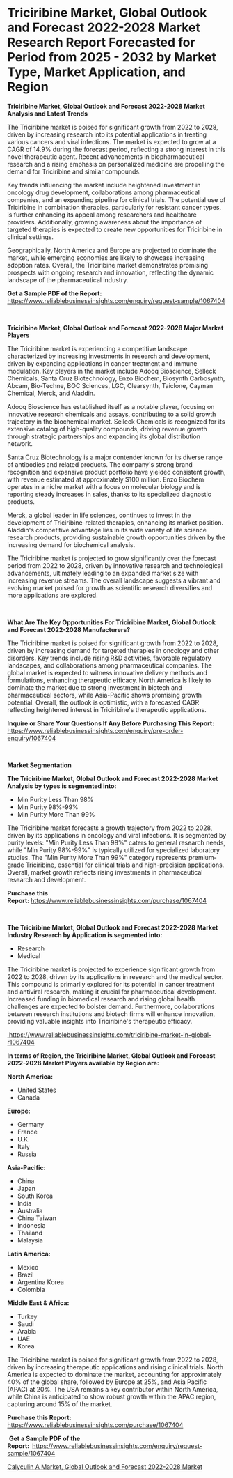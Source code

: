 <p><h1>Triciribine Market, Global Outlook and Forecast 2022-2028 Market Research Report Forecasted for Period from 2025 -  2032 by Market Type, Market Application, and Region</h1></p><p><strong>Triciribine Market, Global Outlook and Forecast 2022-2028 Market Analysis and Latest Trends</strong></p>
<p><p>The Triciribine market is poised for significant growth from 2022 to 2028, driven by increasing research into its potential applications in treating various cancers and viral infections. The market is expected to grow at a CAGR of 14.9% during the forecast period, reflecting a strong interest in this novel therapeutic agent. Recent advancements in biopharmaceutical research and a rising emphasis on personalized medicine are propelling the demand for Triciribine and similar compounds.</p><p>Key trends influencing the market include heightened investment in oncology drug development, collaborations among pharmaceutical companies, and an expanding pipeline for clinical trials. The potential use of Triciribine in combination therapies, particularly for resistant cancer types, is further enhancing its appeal among researchers and healthcare providers. Additionally, growing awareness about the importance of targeted therapies is expected to create new opportunities for Triciribine in clinical settings.</p><p>Geographically, North America and Europe are projected to dominate the market, while emerging economies are likely to showcase increasing adoption rates. Overall, the Triciribine market demonstrates promising prospects with ongoing research and innovation, reflecting the dynamic landscape of the pharmaceutical industry.</p></p>
<p><strong>Get a Sample PDF of the Report:&nbsp;</strong> <a href="https://www.reliablebusinessinsights.com/enquiry/request-sample/1067404?utm_campaign=2269&utm_medium=2&utm_source=Github&utm_content=ia&utm_term=21032025&utm_id=triciribine-market-global-outlook-and-forecast-2022-2028">https://www.reliablebusinessinsights.com/enquiry/request-sample/1067404</a></p>
<p>&nbsp;</p>
<p><strong>Triciribine Market, Global Outlook and Forecast 2022-2028 Major Market Players</strong></p>
<p><p>The Triciribine market is experiencing a competitive landscape characterized by increasing investments in research and development, driven by expanding applications in cancer treatment and immune modulation. Key players in the market include Adooq Bioscience, Selleck Chemicals, Santa Cruz Biotechnology, Enzo Biochem, Biosynth Carbosynth, Abcam, Bio-Techne, BOC Sciences, LGC, Clearsynth, Taiclone, Cayman Chemical, Merck, and Aladdin.</p><p>Adooq Bioscience has established itself as a notable player, focusing on innovative research chemicals and assays, contributing to a solid growth trajectory in the biochemical market. Selleck Chemicals is recognized for its extensive catalog of high-quality compounds, driving revenue growth through strategic partnerships and expanding its global distribution network.</p><p>Santa Cruz Biotechnology is a major contender known for its diverse range of antibodies and related products. The company's strong brand recognition and expansive product portfolio have yielded consistent growth, with revenue estimated at approximately $100 million. Enzo Biochem operates in a niche market with a focus on molecular biology and is reporting steady increases in sales, thanks to its specialized diagnostic products. </p><p>Merck, a global leader in life sciences, continues to invest in the development of Triciribine-related therapies, enhancing its market position. Aladdin's competitive advantage lies in its wide variety of life science research products, providing sustainable growth opportunities driven by the increasing demand for biochemical analysis.</p><p>The Triciribine market is projected to grow significantly over the forecast period from 2022 to 2028, driven by innovative research and technological advancements, ultimately leading to an expanded market size with increasing revenue streams. The overall landscape suggests a vibrant and evolving market poised for growth as scientific research diversifies and more applications are explored.</p></p>
<p>&nbsp;</p>
<p><strong>What Are The Key Opportunities For Triciribine Market, Global Outlook and Forecast 2022-2028 Manufacturers?</strong></p>
<p><p>The Triciribine market is poised for significant growth from 2022 to 2028, driven by increasing demand for targeted therapies in oncology and other disorders. Key trends include rising R&D activities, favorable regulatory landscapes, and collaborations among pharmaceutical companies. The global market is expected to witness innovative delivery methods and formulations, enhancing therapeutic efficacy. North America is likely to dominate the market due to strong investment in biotech and pharmaceutical sectors, while Asia-Pacific shows promising growth potential. Overall, the outlook is optimistic, with a forecasted CAGR reflecting heightened interest in Triciribine's therapeutic applications.</p></p>
<p><strong>Inquire or Share Your Questions If Any Before Purchasing This Report:</strong> <a href="https://www.reliablebusinessinsights.com/enquiry/pre-order-enquiry/1067404?utm_campaign=2269&utm_medium=2&utm_source=Github&utm_content=ia&utm_term=21032025&utm_id=triciribine-market-global-outlook-and-forecast-2022-2028">https://www.reliablebusinessinsights.com/enquiry/pre-order-enquiry/1067404</a></p>
<p>&nbsp;</p>
<p><strong>Market Segmentation</strong></p>
<p><strong>The Triciribine Market, Global Outlook and Forecast 2022-2028 Market Analysis by types is segmented into:</strong></p>
<p><ul><li>Min Purity Less Than 98%</li><li>Min Purity 98%-99%</li><li>Min Purity More Than 99%</li></ul></p>
<p><p>The Triciribine market forecasts a growth trajectory from 2022 to 2028, driven by its applications in oncology and viral infections. It is segmented by purity levels: "Min Purity Less Than 98%" caters to general research needs, while "Min Purity 98%-99%" is typically utilized for specialized laboratory studies. The "Min Purity More Than 99%" category represents premium-grade Triciribine, essential for clinical trials and high-precision applications. Overall, market growth reflects rising investments in pharmaceutical research and development.</p></p>
<p><strong>Purchase this Report:&nbsp;</strong><a href="https://www.reliablebusinessinsights.com/purchase/1067404?utm_campaign=2269&utm_medium=2&utm_source=Github&utm_content=ia&utm_term=21032025&utm_id=triciribine-market-global-outlook-and-forecast-2022-2028">https://www.reliablebusinessinsights.com/purchase/1067404</a></p>
<p>&nbsp;</p>
<p><strong>The Triciribine Market, Global Outlook and Forecast 2022-2028 Market Industry Research by Application is segmented into:</strong></p>
<p><ul><li>Research</li><li>Medical</li></ul></p>
<p><p>The Triciribine market is projected to experience significant growth from 2022 to 2028, driven by its applications in research and the medical sector. This compound is primarily explored for its potential in cancer treatment and antiviral research, making it crucial for pharmaceutical development. Increased funding in biomedical research and rising global health challenges are expected to bolster demand. Furthermore, collaborations between research institutions and biotech firms will enhance innovation, providing valuable insights into Triciribine's therapeutic efficacy.</p></p>
<p><a href="https://www.reliablebusinessinsights.com/triciribine-market-in-global-r1067404?utm_campaign=2269&utm_medium=2&utm_source=Github&utm_content=ia&utm_term=21032025&utm_id=triciribine-market-global-outlook-and-forecast-2022-2028">&nbsp;https://www.reliablebusinessinsights.com/triciribine-market-in-global-r1067404</a></p>
<p><strong>In terms of Region, the Triciribine Market, Global Outlook and Forecast 2022-2028 Market Players available by Region are:</strong></p>
<p>
    <p> <strong> North America: </strong>
        <ul>
            <li>United States</li>
            <li>Canada</li>
        </ul>
        </p> 
    <p> <strong> Europe: </strong>
        <ul>
            <li>Germany</li>
            <li>France</li>
            <li>U.K.</li>
            <li>Italy</li>
            <li>Russia</li>
        </ul>
        </p> 
    <p> <strong> Asia-Pacific: </strong>
        <ul>
            <li>China</li>
            <li>Japan</li>
            <li>South Korea</li>
            <li>India</li>
            <li>Australia</li>
            <li>China Taiwan</li>
            <li>Indonesia</li>
            <li>Thailand</li>
            <li>Malaysia</li>
        </ul>
        </p> 
    <p> <strong> Latin America: </strong>
        <ul>
            <li>Mexico</li>
            <li>Brazil</li>
            <li>Argentina Korea</li>
            <li>Colombia</li>
        </ul>
        </p> 
    <p> <strong> Middle East & Africa: </strong>
        <ul>
            <li>Turkey</li>
            <li>Saudi</li>
            <li>Arabia</li>
            <li>UAE</li>
            <li>Korea</li>
        </ul>
    </p>
    </p>
<p><p>The Triciribine market is poised for significant growth from 2022 to 2028, driven by increasing therapeutic applications and rising clinical trials. North America is expected to dominate the market, accounting for approximately 40% of the global share, followed by Europe at 25%, and Asia Pacific (APAC) at 20%. The USA remains a key contributor within North America, while China is anticipated to show robust growth within the APAC region, capturing around 15% of the market.</p></p>
<p><strong>Purchase this Report: </strong><a href="https://www.reliablebusinessinsights.com/purchase/1067404?utm_campaign=2269&utm_medium=2&utm_source=Github&utm_content=ia&utm_term=21032025&utm_id=triciribine-market-global-outlook-and-forecast-2022-2028">https://www.reliablebusinessinsights.com/purchase/1067404</a></p>
<p>&nbsp;<strong>Get a Sample PDF of the Report:&nbsp;&nbsp;</strong><a href="https://www.reliablebusinessinsights.com/enquiry/request-sample/1067404?utm_campaign=2269&utm_medium=2&utm_source=Github&utm_content=ia&utm_term=21032025&utm_id=triciribine-market-global-outlook-and-forecast-2022-2028">https://www.reliablebusinessinsights.com/enquiry/request-sample/1067404</a></p>
<p><strong></strong></p>
<p><p><a href="https://github.com/shondapmbau/Market-Research-Report-List-1/blob/main/calyculin-a-market-global-outlook-and-forecast-2022-2028-market.md?utm_campaign=2269&utm_medium=2&utm_source=Github&utm_content=ia&utm_term=21032025&utm_id=triciribine-market-global-outlook-and-forecast-2022-2028">Calyculin A Market, Global Outlook and Forecast 2022-2028 Market</a></p></p>